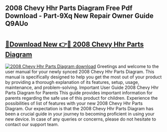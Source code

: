 ## 2008 Chevy Hhr Parts Diagram Free Pdf Download - Part-9Xq New Repair Owner Guide Q9AUo

# <h2><a href="http://dfkxmc.blite.top/?on=2008+Chevy+Hhr+Parts+Diagram">🔗Download New 👉🔴 2008 Chevy Hhr Parts Diagram</a></h2>

[![2008 Chevy Hhr Parts Diagram download](https://i.imgur.com/lujVjoI.png)](http://dfkxmc.blite.top/?on=2008+Chevy+Hhr+Parts+Diagram)
Greetings and welcome to the user manual for your newly synced 2008 Chevy Hhr Parts Diagram. This manual is specifically designed to help you get the most out of your product by providing a thorough explanation of its features, setup, usage, maintenance, and problem-solving. Important User Guide 2008 Chevy Hhr Parts Diagram for Parents This guide provides important information for parents regarding the safe use of this product for children. Experience the possibilities of list of features with your new 2008 Chevy Hhr Parts Diagram. Our expectation is that the 2008 Chevy Hhr Parts Diagram has been a crucial guide in your journey to becoming proficient in using your new device. In case of any queries or concerns, please do not hesitate to contact our support team.
